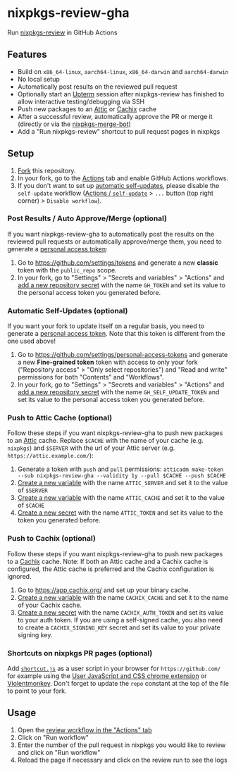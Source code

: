 # nixpkgs-review-gha

Run [nixpkgs-review](https://github.com/Mic92/nixpkgs-review) in GitHub Actions

## Features
- Build on `x86_64-linux`, `aarch64-linux`, `x86_64-darwin` and `aarch64-darwin`
- No local setup
- Automatically post results on the reviewed pull request
- Optionally start an [Upterm](https://upterm.dev/) session after nixpkgs-review has finished to allow interactive testing/debugging via SSH
- Push new packages to an [Attic](https://github.com/zhaofengli/attic) or [Cachix](https://www.cachix.org/) cache
- After a successful review, automatically approve the PR or merge it (directly or via the [nixpkgs-merge-bot](https://github.com/NixOS/nixpkgs-merge-bot))
- Add a "Run nixpkgs-review" shortcut to pull request pages in nixpkgs

## Setup
1. [Fork](https://github.com/Defelo/nixpkgs-review-gha/fork) this repository.
2. In your fork, go to the [Actions](../../actions) tab and enable GitHub Actions workflows.
3. If you don't want to set up [automatic self-updates](#automatic-self-updates-optional), please disable the `self-update` workflow ([Actions / `self-update`](../../actions/workflows/self-update.yml) > `...` button (top right corner) > `Disable workflow`).

### Post Results / Auto Approve/Merge (optional)
If you want nixpkgs-review-gha to automatically post the results on the reviewed pull requests or automatically approve/merge them, you need to generate a [personal access token](https://docs.github.com/en/authentication/keeping-your-account-and-data-secure/managing-your-personal-access-tokens):

1. Go to <https://github.com/settings/tokens> and generate a new **classic** token with the `public_repo` scope.
2. In your fork, go to "Settings" > "Secrets and variables" > "Actions" and [add a new repository secret](../../settings/secrets/actions/new) with the name `GH_TOKEN` and set its value to the personal access token you generated before.

### Automatic Self-Updates (optional)
If you want your fork to update itself on a regular basis, you need to generate a [personal access token](https://docs.github.com/en/authentication/keeping-your-account-and-data-secure/managing-your-personal-access-tokens). Note that this token is different from the one used above!

1. Go to <https://github.com/settings/personal-access-tokens> and generate a new **Fine-grained token** token with access to only your fork ("Repository access" > "Only select repositories") and "Read and write" permissions for both "Contents" and "Workflows".
2. In your fork, go to "Settings" > "Secrets and variables" > "Actions" and [add a new repository secret](../../settings/secrets/actions/new) with the name `GH_SELF_UPDATE_TOKEN` and set its value to the personal access token you generated before.

### Push to Attic Cache (optional)
Follow these steps if you want nixpkgs-review-gha to push new packages to an [Attic](https://github.com/zhaofengli/attic) cache. Replace `$CACHE` with the name of your cache (e.g. `nixpkgs`) and `$SERVER` with the url of your Attic server (e.g. `https://attic.example.com/`):

1. Generate a token with `push` and `pull` permissions: `atticadm make-token --sub nixpkgs-review-gha --validity 1y --pull $CACHE --push $CACHE`
2. [Create a new variable](../../settings/variables/actions/new) with the name `ATTIC_SERVER` and set it to the value of `$SERVER`
3. [Create a new variable](../../settings/variables/actions/new) with the name `ATTIC_CACHE` and set it to the value of `$CACHE`
4. [Create a new secret](../../settings/secrets/actions/new) with the name `ATTIC_TOKEN` and set its value to the token you generated before.

### Push to Cachix (optional)
Follow these steps if you want nixpkgs-review-gha to push new packages to a [Cachix](https://www.cachix.org/) cache. Note: If both an Attic cache and a Cachix cache is configured, the Attic cache is preferred and the Cachix configuration is ignored.

1. Go to https://app.cachix.org/ and set up your binary cache.
2. [Create a new variable](../../settings/variables/actions/new) with the name `CACHIX_CACHE` and set it to the name of your Cachix cache.
3. [Create a new secret](../../settings/secrets/actions/new) with the name `CACHIX_AUTH_TOKEN` and set its value to your auth token. If you are using a self-signed cache, you also need to create a `CACHIX_SIGNING_KEY` secret and set its value to your private signing key.

### Shortcuts on nixpkgs PR pages (optional)
Add [`shortcut.js`](shortcut.js) as a user script in your browser for `https://github.com/` for example using the [User JavaScript and CSS chrome extension](https://chromewebstore.google.com/detail/user-javascript-and-css/nbhcbdghjpllgmfilhnhkllmkecfmpld) or [Violentmonkey](https://violentmonkey.github.io/). Don't forget to update the `repo` constant at the top of the file to point to your fork.

## Usage
1. Open the [review workflow in the "Actions" tab](../../actions/workflows/review.yml)
2. Click on "Run workflow"
3. Enter the number of the pull request in nixpkgs you would like to review and click on "Run workflow"
4. Reload the page if necessary and click on the review run to see the logs
